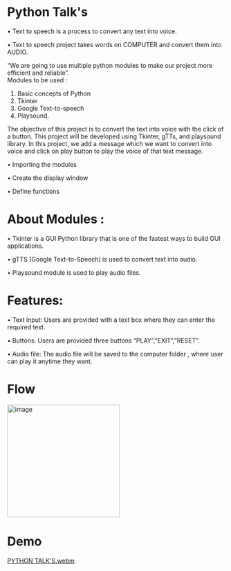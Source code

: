 # Python Talk's

•	Text to speech is a process to convert any text into voice.  

•	Text to speech project takes words on COMPUTER and convert them into AUDIO. 
 
“We are going to use multiple python modules to make our project more efficient and reliable”.   
Modules to be used : 
1.	Basic concepts of Python 
2.	Tkinter 
3.	Google Text-to-speech 
4. Playsound. 
 
The objective of this project is to convert the text into voice with the click of a button. This project will be developed using Tkinter, gTTs, and playsound library. 
In this project, we add a message which we want to convert into voice and click on play button to play the voice of that text message.

•	Importing the modules 

•	Create the display window 

•	Define functions 
 
# About Modules : 
 
•	Tkinter is a  GUI Python library that is one of the fastest ways to build GUI applications. 

•	gTTS (Google Text-to-Speech) is used to convert text into audio. 

•	Playsound module is used to play audio files. 
 
# Features:  

•	Text input: Users are provided with a text box where they can enter the required text.

•	Buttons: Users are provided three buttons “PLAY”,”EXIT”,”RESET”. 

•	Audio file: The audio file will be saved to the computer folder , where user can play it anytime they want. 

# Flow

<img width="260" alt="image" src="https://user-images.githubusercontent.com/114301040/216046905-d135c476-b0cf-4c8d-985f-e5b1b95eb733.png">

# Demo

[PYTHON TALK'S.webm](https://user-images.githubusercontent.com/114301040/216048908-01649a45-0ce9-4fae-9585-c7ca636b205b.webm)


